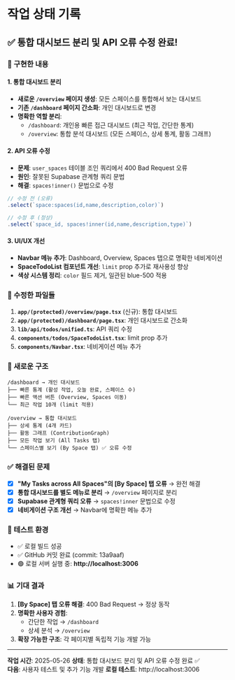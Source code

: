 # 작업 상태 기록

## ✅ 통합 대시보드 분리 및 API 오류 수정 완료!

### 🎯 구현한 내용

#### 1. 통합 대시보드 분리
- **새로운 `/overview` 페이지 생성**: 모든 스페이스를 통합해서 보는 대시보드
- **기존 `/dashboard` 페이지 간소화**: 개인 대시보드로 변경
- **명확한 역할 분리**:
  - `/dashboard`: 개인용 빠른 접근 대시보드 (최근 작업, 간단한 통계)
  - `/overview`: 통합 분석 대시보드 (모든 스페이스, 상세 통계, 활동 그래프)

#### 2. API 오류 수정
- **문제**: `user_spaces` 테이블 조인 쿼리에서 400 Bad Request 오류
- **원인**: 잘못된 Supabase 관계형 쿼리 문법
- **해결**: `spaces!inner()` 문법으로 수정
```javascript
// 수정 전 (오류)
.select(`space:spaces(id,name,description,color)`)

// 수정 후 (정상)
.select(`space_id, spaces!inner(id,name,description,type)`)
```

#### 3. UI/UX 개선
- **Navbar 메뉴 추가**: Dashboard, Overview, Spaces 탭으로 명확한 네비게이션
- **SpaceTodoList 컴포넌트 개선**: `limit` prop 추가로 재사용성 향상
- **색상 시스템 정리**: `color` 필드 제거, 일관된 blue-500 적용

### 🔧 수정한 파일들
1. **`app/(protected)/overview/page.tsx`** (신규): 통합 대시보드
2. **`app/(protected)/dashboard/page.tsx`**: 개인 대시보드로 간소화
3. **`lib/api/todos/unified.ts`**: API 쿼리 수정
4. **`components/todos/SpaceTodoList.tsx`**: limit prop 추가
5. **`components/Navbar.tsx`**: 네비게이션 메뉴 추가

### 🎨 새로운 구조
```
/dashboard → 개인 대시보드
├── 빠른 통계 (활성 작업, 오늘 완료, 스페이스 수)
├── 빠른 액션 버튼 (Overview, Spaces 이동)
└── 최근 작업 10개 (limit 적용)

/overview → 통합 대시보드  
├── 상세 통계 (4개 카드)
├── 활동 그래프 (ContributionGraph)
├── 모든 작업 보기 (All Tasks 탭)
└── 스페이스별 보기 (By Space 탭) ✅ 오류 수정
```

### ✅ 해결된 문제
- [x] **"My Tasks across All Spaces"의 [By Space] 탭 오류** → 완전 해결
- [x] **통합 대시보드를 별도 메뉴로 분리** → `/overview` 페이지로 분리
- [x] **Supabase 관계형 쿼리 오류** → `spaces!inner` 문법으로 수정
- [x] **네비게이션 구조 개선** → Navbar에 명확한 메뉴 추가

### 🚀 테스트 환경
- ✅ 로컬 빌드 성공
- ✅ GitHub 커밋 완료 (commit: 13a9aaf)
- 🟢 로컬 서버 실행 중: **http://localhost:3006**

### 📊 기대 결과
1. **[By Space] 탭 오류 해결**: 400 Bad Request → 정상 동작
2. **명확한 사용자 경험**: 
   - 간단한 작업 → `/dashboard`
   - 상세 분석 → `/overview`
3. **확장 가능한 구조**: 각 페이지별 독립적 기능 개발 가능

---
**작업 시간**: 2025-05-26 
**상태**: 통합 대시보드 분리 및 API 오류 수정 완료 ✅  
**다음**: 사용자 테스트 및 추가 기능 개발
**로컬 테스트**: http://localhost:3006
